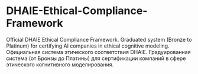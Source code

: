 # DHAIE-Ethical-Compliance-Framework
Official DHAIE Ethical Compliance Framework. Graduated system (Bronze to Platinum) for certifying AI companies in ethical cognitive modeling. Официальная система этического соответствия DHAIE. Градуированная система (от Бронзы до Платины) для сертификации компаний в сфере этического когнитивного моделирования.
